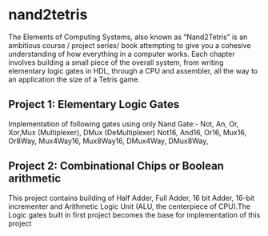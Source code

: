 # nand2tetris
The Elements of Computing Systems, also known as “Nand2Tetris” is an ambitious course / project series/ book attempting to give you a cohesive understanding of how everything in a computer works. Each chapter involves building a small piece of the overall system, from writing elementary logic gates in HDL, through a CPU and assembler, all the way to an application the size of a Tetris game.

## Project 1: Elementary Logic Gates

Implementation of following gates using only Nand Gate:-
Not, An, Or, Xor,Mux (Multiplexer), DMux (DeMultiplexer)
Not16, And16, Or16, Mux16, Or8Way, Mux4Way16, Mux8Way16, DMux4Way, DMux8Way,


## Project 2: Combinational Chips or Boolean arithmetic

This project contains building of Half Adder, Full Adder, 16 bit Adder, 16-bit incrementer
and Arithmetic Logic Unit (ALU, the centerpiece of CPU).The Logic gates built in first project 
becomes the base for implementation of this project

 

